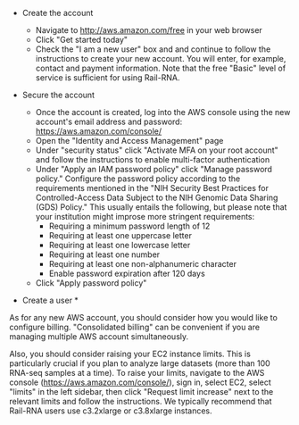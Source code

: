 * Create the account
    * Navigate to http://aws.amazon.com/free in your web browser
    * Click "Get started today"
    * Check the "I am a new user" box and and continue to follow the instructions to create your new account.  You will enter, for example, contact and payment information.  Note that the free "Basic" level of service is sufficient for using Rail-RNA.

* Secure the account
    * Once the account is created, log into the AWS console using the new account's email address and password: https://aws.amazon.com/console/
    * Open the "Identity and Access Management" page
    * Under "security status" click "Activate MFA on your root account" and follow the instructions to enable multi-factor authentication
    * Under "Apply an IAM password policy" click "Manage password policy."  Configure the password policy according to the requirements mentioned in the "NIH Security Best Practices for Controlled-Access Data Subject to the NIH Genomic Data Sharing (GDS) Policy."  This usually entails the following, but please note that your institution might improse more stringent requirements:
        * Requiring a minimum password length of 12
        * Requiring at least one uppercase letter
        * Requiring at least one lowercase letter
        * Requiring at least one number
        * Requiring at least one non-alphanumeric character
        * Enable password expiration after 120 days
    * Click "Apply password policy"

* Create a user
    * 

As for any new AWS account, you should consider how you would like to configure billing.  "Consolidated billing" can be convenient if you are managing multiple AWS account simultaneously.

Also, you should consider raising your EC2 instance limits.  This is particularly crucial if you plan to analyze large datasets (more than 100 RNA-seq samples at a time).  To raise your limits, navigate to the AWS console (https://aws.amazon.com/console/), sign in, select EC2, select "limits" in the left sidebar, then click "Request limit increase" next to the relevant limits and follow the instructions.  We typically recommend that Rail-RNA users use c3.2xlarge or c3.8xlarge instances.
